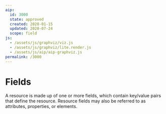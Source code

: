 ```yaml
---
aip:
  id: 3000
  state: approved
  created: 2020-01-15
  updated: 2020-07-24
  scope: field
js:
  - /assets/js/graphviz/viz.js
  - /assets/js/graphviz/lite.render.js
  - /assets/js/aip/aip-graphviz.js
permalink: /3000
---
```


# Fields

A resource is made up of one or more fields, which contain key/value pairs that define the resource. Resource fields may also be referred to as attributes, properties, or elements.
